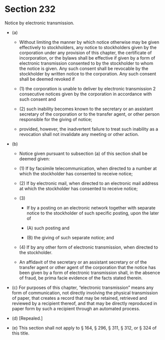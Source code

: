 # Section 232

Notice by electronic transmission.

- (a) 

  - Without limiting the manner by which notice otherwise may be given effectively to stockholders, any notice to stockholders given by the corporation under any provision of this chapter, the certificate of incorporation, or the bylaws shall be effective if given by a form of electronic transmission consented to by the stockholder to whom the notice is given. Any such consent shall be revocable by the stockholder by written notice to the corporation. Any such consent shall be deemed revoked if

  - (1) the corporation is unable to deliver by electronic transmission 2 consecutive notices given by the corporation in accordance with such consent and

  - (2) such inability becomes known to the secretary or an assistant secretary of the corporation or to the transfer agent, or other person responsible for the giving of notice;

  - provided, however, the inadvertent failure to treat such inability as a revocation shall not invalidate any meeting or other action.

- (b) 

  - Notice given pursuant to subsection (a) of this section shall be deemed given:

  - (1) If by facsimile telecommunication, when directed to a number at which the stockholder has consented to receive notice;

  - (2) If by electronic mail, when directed to an electronic mail address at which the stockholder has consented to receive notice;

  - (3) 

    - If by a posting on an electronic network together with separate notice to the stockholder of such specific posting, upon the later of

    - (A) such posting and

    - (B) the giving of such separate notice; and

  - (4) If by any other form of electronic transmission, when directed to the stockholder.

  - An affidavit of the secretary or an assistant secretary or of the transfer agent or other agent of the corporation that the notice has been given by a form of electronic transmission shall, in the absence of fraud, be prima facie evidence of the facts stated therein.

- (c) For purposes of this chapter, “electronic transmission” means any form of communication, not directly involving the physical transmission of paper, that creates a record that may be retained, retrieved and reviewed by a recipient thereof, and that may be directly reproduced in paper form by such a recipient through an automated process.

- (d) [Repealed.]

- (e) This section shall not apply to § 164, § 296, § 311, § 312, or § 324 of this title.